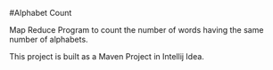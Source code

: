 #Alphabet Count

Map Reduce Program to count the number of words having the same number of alphabets.

This project is built as a Maven Project in Intellij Idea.